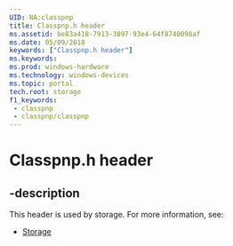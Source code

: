 ```yaml
---
UID: NA:classpnp
title: Classpnp.h header
ms.assetid: be83a418-7913-3897-93e4-64f8740098af
ms.date: 05/09/2018
keywords: ["Classpnp.h header"]
ms.keywords: 
ms.prod: windows-hardware
ms.technology: windows-devices
ms.topic: portal
tech.root: storage
f1_keywords:
 - classpnp
 - classpnp/classpnp
---
```


# Classpnp.h header


## -description

This header is used by storage. For more information, see:

- [Storage](../_storage/index.md)


